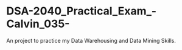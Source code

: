 # DSA-2040_Practical_Exam_-Calvin_035-
An project to practice my Data Warehousing and Data Mining Skills.
